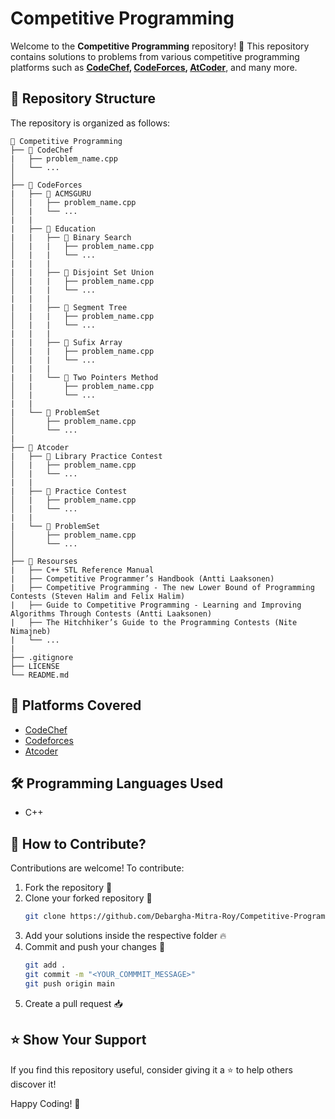 # Competitive Programming

Welcome to the **Competitive Programming** repository! 🚀 This repository contains solutions to problems from various competitive programming platforms such as **[CodeChef](https://www.codechef.com/), [CodeForces](https://codeforces.com/), [AtCoder](https://atcoder.jp/)**, and many more.

## 📌 Repository Structure

The repository is organized as follows:

```
📂 Competitive Programming
├── 📂 CodeChef
|   ├── problem_name.cpp
│   └── ...
│
├── 📂 CodeForces
|   ├── 📂 ACMSGURU
│   |   ├── problem_name.cpp
│   |   └── ...
|   |
|   ├── 📂 Education
|   |   ├── 📂 Binary Search
│   |   |   ├── problem_name.cpp
│   |   |   └── ...
|   |   |
|   |   ├── 📂 Disjoint Set Union
│   |   |   ├── problem_name.cpp
│   |   |   └── ...
|   |   |
|   |   ├── 📂 Segment Tree
│   |   |   ├── problem_name.cpp
│   |   |   └── ...
|   |   |
|   |   ├── 📂 Sufix Array
│   |   |   ├── problem_name.cpp
│   |   |   └── ...
|   |   |
|   |   └── 📂 Two Pointers Method
│   |       ├── problem_name.cpp
│   |       └── ...
|   |
|   └── 📂 ProblemSet
│       ├── problem_name.cpp
│       └── ...
|
├── 📂 Atcoder
|   ├── 📂 Library Practice Contest
│   |   ├── problem_name.cpp
│   |   └── ...
|   |
|   ├── 📂 Practice Contest
│   |   ├── problem_name.cpp
│   |   └── ...
|   |
|   └── 📂 ProblemSet
│       ├── problem_name.cpp
│       └── ...
│
├── 📂 Resourses
|   ├── C++ STL Reference Manual
|   ├── Competitive Programmer’s Handbook (Antti Laaksonen)
|   ├── Competitive Programming - The new Lower Bound of Programming Contests (Steven Halim and Felix Halim)
|   ├── Guide to Competitive Programming - Learning and Improving Algorithms Through Contests (Antti Laaksonen)
|   ├── The Hitchhiker’s Guide to the Programming Contests (Nite Nimajneb)
|   └── ...
|
├── .gitignore
├── LICENSE
└── README.md
```

## 🚀 Platforms Covered

- [CodeChef](https://www.codechef.com/)
- [Codeforces](https://codeforces.com/)
- [Atcoder](https://atcoder.jp/)

## 🛠️ Programming Languages Used

- C++

## 📝 How to Contribute?

Contributions are welcome! To contribute:

1. Fork the repository 📌
2. Clone your forked repository 🎯
   ```bash
   git clone https://github.com/Debargha-Mitra-Roy/Competitive-Programming.git
   ```
3. Add your solutions inside the respective folder 🔥
4. Commit and push your changes 🚀
   ```bash
   git add .
   git commit -m "<YOUR_COMMMIT_MESSAGE>"
   git push origin main
   ```
5. Create a pull request 📥

## ⭐ Show Your Support

If you find this repository useful, consider giving it a ⭐ to help others discover it!

Happy Coding! 🚀
